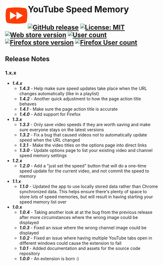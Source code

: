 # YouTube Speed Memory <img src="https://github.com/andrewbrey/youtube-speed-memory/blob/master/app/images/icon-150.png" width="75" align="left" />

[![GitHub release](https://img.shields.io/github/package-json/v/andrewbrey/youtube-speed-memory.svg?label=Package%20Version)](https://github.com/andrewbrey/youtube-speed-memory/releases)
[![License: MIT](https://img.shields.io/github/license/andrewbrey/youtube-speed-memory.svg?label=License)](https://github.com/andrewbrey/youtube-speed-memory/blob/master/LICENSE)
[![Web store version](https://img.shields.io/chrome-web-store/v/okeninbcaejpibjhmdehanfedmpckigj.svg?label=Chrome%20Store%20Version)](https://chrome.google.com/webstore/detail/youtube-speed-memory/okeninbcaejpibjhmdehanfedmpckigj)
[![User count](https://img.shields.io/chrome-web-store/users/okeninbcaejpibjhmdehanfedmpckigj.svg?label=Chrome%20Users)](https://chrome.google.com/webstore/detail/youtube-speed-memory/okeninbcaejpibjhmdehanfedmpckigj)
[![Firefox store version](https://img.shields.io/amo/v/youtube-speed-memory.svg?label=Firefox%20Store%20Version)](https://addons.mozilla.org/en-US/firefox/addon/youtube-speed-memory)
[![Firefox User count](https://img.shields.io/amo/users/youtube-speed-memory.svg?label=Firefox%20Users)](https://addons.mozilla.org/en-US/firefox/addon/youtube-speed-memory)
---
## Release Notes
### 1.x.x

- ***1.4.x***
  - ***1.4.3*** - Help make sure speed updates take place when the URL changes automatically (like in a playlist)
  - ***1.4.2*** - Another quick adjustment to how the page action title behaves
  - ***1.4.1*** - Make sure the page action title is accurate
  - ***1.4.0*** - Add support for Firefox
- ***1.3.x***
  - ***1.3.3*** - Only save video speeds if they are worth saving and make sure everyone stays on the latest versions
  - ***1.3.2*** - Fix a bug that caused videos not to automatically update speed when the URL changed
  - ***1.3.1*** - Make the video titles on the options page into direct links
  - ***1.3.0*** - Update options page to list your existing video and channel speed memory settings
- ***1.2.x***
  - ***1.2.0*** - Add a "just set the speed" button that will do a one-time speed update for the current video, and not commit the speed to memory
- ***1.1.x***
  - ***1.1.0*** - Updated the app to use locally stored data rather than Chrome synchronized data. This helps ensure there's plenty of space to store lots of speed memories, but will result in having starting your speed memory list over
- ***1.0.x***
  - ***1.0.4*** - Taking another look at at the bug from the previous release after more circumstances where the wrong image could be displayed
  - ***1.0.3*** - Fixed an issue where the wrong channel image could be displayed
  - ***1.0.2*** - Fixed an issue where having multiple YouTube tabs open in different windows could cause the extension to fail
  - ***1.0.1*** - Added documentation and assets for the source code repository
  - ***1.0.0*** - An extension is born :)